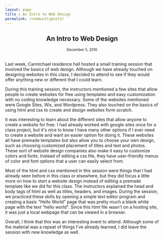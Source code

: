 ```yaml
---
layout: page
title : An Intro to Web Design
permalink: /communitypost2/
---
```

<center><h2><b>An Intro to Web Design</b></h2>
<small> December 5, 2016</small>
</center>
<br>

Last week, Carmichael residence hall hosted a small training session that involved the basics of web design. Although we have already touched on designing websites in this class, I decided to attend to see if they would offer anything new or different that I could learn. 

During this training session, the instructors mentioned a few sites that allow people to create websites for free using templates and easy customization with no coding knowledge necessary. Some of the websites mentioned were Google Sites, Wix, and Wordpress. They also touched on the basics of using html and css to create and design websites form scratch. 

It was interesting to learn about the different sites that allow anyone to create a website for free. I had already worked with google sites once for a class project, but it's nice to know I have many other options if I ever need to create a website and want an easier option for doing it. These websites all have premade templates but also allow you to choose your own design, such as choosing customized placement of titles and text and photos. These sort of website design companies also make it easy to customize colors and fonts. Instead of editing a css file, they have user-friendly menus of color and font options that a user can easily select from. 

Most of the html and css mentioned in this session were things that I had already seen before in this class or elsewhere, but they did focus a little more on how to start a website design instead of editing a premade template like we did for this class. The instructors explained the head and body tags of html as well as titles, headers, and images. During the session, we practiced these skills by opening a simple text editor program and creating a basic "Hello World" page that was pretty much a blank white page with the text "hello world". Since this html file wasn't on a hosting site, it was just a local webpage that can be viewed in a browser. 

Overall, I think that this was an interesting event to attend. Although some of the material was a repeat of things I've already learned, I did leave the session with new knowledge as well. 








